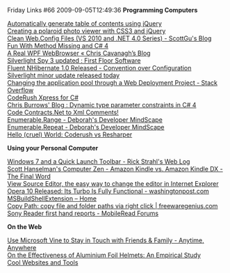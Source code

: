 Friday Links #66
2009-09-05T12:49:36
**Programming Computers**

[Automatically generate table of contents using jQuery ](http://www.jankoatwarpspeed.com/post/2009/08/20/Table-of-contents-using-jQuery.aspx)   
[Creating a polaroid photo viewer with CSS3 and jQuery ](http://www.marcofolio.net/webdesign/creating_a_polaroid_photo_viewer_with_css3_and_jquery.html)   
[Clean Web.Config Files (VS 2010 and .NET 4.0 Series) - ScottGu's Blog](http://weblogs.asp.net/scottgu/archive/2009/08/25/clean-web-config-files-vs-2010-and-net-4-0-series.aspx)   
[Fun With Method Missing and C# 4](http://haacked.com/archive/2009/08/26/method-missing-csharp-4.aspx)   
[A Real WPF WebBrowser « Chris Cavanagh’s Blog ](http://chriscavanagh.wordpress.com/2009/08/25/a-real-wpf-webbrowser/)   
[Silverlight Spy 3 updated : First Floor Software](http://firstfloorsoftware.com/blog/silverlight-spy-3-updated/)   
[Fluent NHibernate 1.0 Released - Convention over Configuration ](http://davidhayden.com/blog/dave/archive/2009/08/30/FluentNHibernate10Released.aspx)   
[Silverlight minor update released today](http://timheuer.com/blog/archive/2009/09/01/silverlight-3-minor-update-gdr-2.aspx)   
[Changing the application pool through a Web Deployment Project - Stack Overflow](http://stackoverflow.com/questions/167232/changing-the-application-pool-through-a-web-deployment-project)   
[CodeRush Xpress for C#](http://msdn.microsoft.com/en-us/vcsharp/dd218053.aspx)   
[Chris Burrows' Blog : Dynamic type parameter constraints in C# 4 ](http://blogs.msdn.com/cburrows/archive/2009/09/04/dynamic-type-parameter-constraints-in-c-4.aspx)   
[Code Contracts.Net to Xml Comments!](http://blog.dotnetwiki.org/2009/09/05/CodeContractsNetToXmlComments.aspx)   
[Enumerable.Range - Deborah's Developer MindScape ](http://msmvps.com/blogs/deborahk/archive/2009/09/04/enumerable-range.aspx)   
[Enumerable.Repeat - Deborah's Developer MindScape ](http://msmvps.com/blogs/deborahk/archive/2009/09/04/enumerable-repeat.aspx)   
[Hello (cruel) World: Coderush vs Resharper](http://irwinj.blogspot.com/2009/08/coderush-vs-resharper.html)

**Using your Personal Computer**

[Windows 7 and a Quick Launch Toolbar - Rick Strahl's Web Log ](http://www.west-wind.com/WebLog/posts/866080.aspx)   
[Scott Hanselman's Computer Zen - Amazon Kindle vs. Amazon Kindle DX - The Final Word](http://www.hanselman.com/blog/AmazonKindleVsAmazonKindleDXTheFinalWord.aspx)   
[View Source Editor, the easy way to change the editor in Internet Explorer](http://www.iconico.com/viewSourceEditor/)   
[Opera 10 Released: Its Turbo Is Fully Functional - washingtonpost.com ](http://www.washingtonpost.com/wp-dyn/content/article/2009/09/01/AR2009090100628.html)   
[MSBuildShellExtension – Home](http://www.codeplex.com/msbuildshellex)   
[Copy Path: copy file and folder paths via right click | freewaregenius.com ](http://www.freewaregenius.com/2009/09/04/copy-path-copy-the-path-for-files-and-folders-via-right-click/)   
[Sony Reader first hand reports - MobileRead Forums ](http://www.mobileread.com/forums/showthread.php?t=55030)

**On the Web**

[Use Microsoft Vine to Stay in Touch with Friends & Family - Anytime, Anywhere](http://www.labnol.org/software/microsoft-vine-guide/9616/)   
[On the Effectiveness of Aluminium Foil Helmets: An Empirical Study](http://people.csail.mit.edu/rahimi/helmet/)   
[Cool Websites and Tools](http://www.makeuseof.com/tag/cool-websites-and-tools-september-4/)
